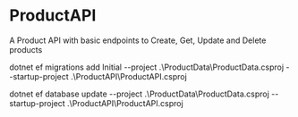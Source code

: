 # ProductAPI
A Product API with basic endpoints to Create, Get, Update and Delete products

dotnet ef migrations add Initial --project .\ProductData\ProductData.csproj --startup-project .\ProductAPI\ProductAPI.csproj

dotnet ef  database update --project .\ProductData\ProductData.csproj --startup-project .\ProductAPI\ProductAPI.csproj

